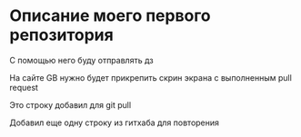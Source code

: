 # Описание моего первого репозитория

С помощью него буду отправлять дз

На сайте GB нужно будет прикрепить скрин экрана с выполненным pull request

Это строку добавил для git pull

Добавил еще одну строку из гитхаба для повторения
